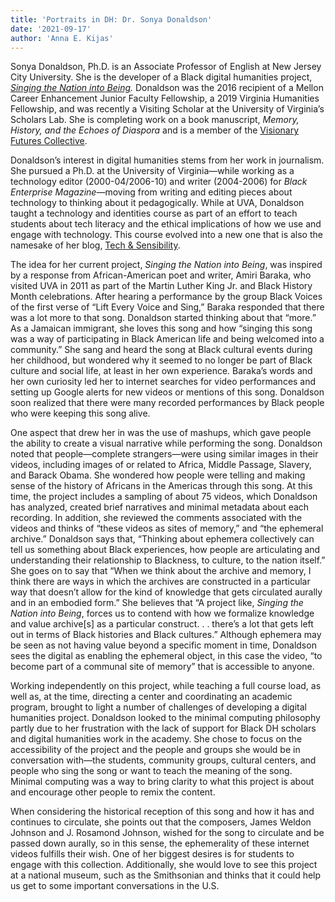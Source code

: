 ```yaml
---
title: 'Portraits in DH: Dr. Sonya Donaldson'
date: '2021-09-17'
author: 'Anna E. Kijas'
---
```

Sonya Donaldson, Ph.D. is an Associate Professor of English at New Jersey City University. She is the developer of a Black digital humanities project, [*Singing the Nation into Being*](https://singingthenation.com/)*.* Donaldson was the 2016 recipient of a Mellon Career Enhancement Junior Faculty Fellowship, a 2019 Virginia Humanities Fellowship, and was recently a Visiting Scholar at the University of Virginia’s Scholars Lab. She is completing work on a book manuscript, *Memory, History, and the Echoes of Diaspora* and is a member of the [Visionary Futures Collective](https://visionary-futures-collective.github.io).

Donaldson’s interest in digital humanities stems from her work in journalism. She pursued a Ph.D. at the University of Virginia—while working as a technology editor (2000-04/2006-10) and writer (2004-2006) for *Black Enterprise Magazine*—moving from writing and editing pieces about technology to thinking about it pedagogically. While at UVA, Donaldson taught a technology and identities course as part of an effort to teach students about tech literacy and the ethical implications of how we use and engage with technology. This course evolved into a new one that is also the namesake of her blog, [Tech &amp; Sensibility](https://techandsensibility.com/).

The idea for her current project, *Singing the Nation into Being*, was inspired by a response from African-American poet and writer, Amiri Baraka, who visited UVA in 2011 as part of the Martin Luther King Jr. and Black History Month ​​celebrations. After hearing a performance by the group Black Voices of the first verse of “Lift Every Voice and Sing,” Baraka responded that there was a lot more to that song. Donaldson started thinking about that “more.” As a Jamaican immigrant, she loves this song and how “singing this song was a way of participating in Black American life and being welcomed into a community.” She sang and heard the song at Black cultural events during her childhood, but wondered why it seemed to no longer be part of Black culture and social life, at least in her own experience. Baraka’s words and her own curiosity led her to internet searches for video performances and setting up Google alerts for new videos or mentions of this song. Donaldson soon realized that there were many recorded performances by Black people who were keeping this song alive.

One aspect that drew her in was the use of mashups, which gave people the ability to create a visual narrative while performing the song. Donaldson noted that people—complete strangers—were using similar images in their videos, including images of or related to Africa, Middle Passage, Slavery, and Barack Obama. She wondered how people were telling and making sense of the history of Africans in the Americas through this song. At this time, the project includes a sampling of about 75 videos, which Donaldson has analyzed, created brief narratives and minimal metadata about each recording. In addition, she reviewed the comments associated with the videos and thinks of “these videos as sites of memory,” and “the ephemeral archive.” Donaldson says that, “Thinking about ephemera collectively can tell us something about Black experiences, how people are articulating and understanding their relationship to Blackness, to culture, to the nation itself.” She goes on to say that “When we think about the archive and memory, I think there are ways in which the archives are constructed in a particular way that doesn’t allow for the kind of knowledge that gets circulated aurally and in an embodied form.” She believes that “A project like, *Singing the Nation into Being*, forces us to contend with how we formalize knowledge and value archive\[s\] as a particular construct. . . there’s a lot that gets left out in terms of Black histories and Black cultures.” Although ephemera may be seen as not having value beyond a specific moment in time, Donaldson sees the digital as enabling the ephemeral object, in this case the video, “to become part of a communal site of memory” that is accessible to anyone.

Working independently on this project, while teaching a full course load, as well as, at the time, directing a center and coordinating an academic program, brought to light a number of challenges of developing a digital humanities project. Donaldson looked to the minimal computing philosophy partly due to her frustration with the lack of support for Black DH scholars and digital humanities work in the academy. She chose to focus on the accessibility of the project and the people and groups she would be in conversation with—the students, community groups, cultural centers, and people who sing the song or want to teach the meaning of the song. Minimal computing was a way to bring clarity to what this project is about and encourage other people to remix the content.

When considering the historical reception of this song and how it has and continues to circulate, she points out that the composers, James Weldon Johnson and J. Rosamond Johnson, wished for the song to circulate and be passed down aurally, so in this sense, the ephemerality of these internet videos fulfills their wish. One of her biggest desires is for students to engage with this collection. Additionally, she would love to see this project at a national museum, such as the Smithsonian and thinks that it could help us get to some important conversations in the U.S.
